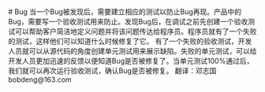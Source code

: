 <!--
	When a bug is found tests are created to guard against it coming back. A bug in production requires an acceptance test be written to guard against it. Creating an acceptance test first before debugging helps customers concisely define the problem and communicate that problem to the programmers. Programmers have a failed test to focus their efforts and know when the problem is fixed.
 Given a failed acceptance test, developers then create unit tests to show the defect from a more source code specific point of view. Failing unit tests give immediate feedback to the development effort when the bug has been repaired. When the unit tests run at 100% then the failing acceptance test can be run again to validate the bug is fixed. 
--!>
# Bug
 当一个Bug被发现后，需要建立相应的测试以防止Bug再现。产品中的Bug，需要写一个验收测试用来防止。发现Bug后，在调试之前先创建一个验收测试可以帮助客户简洁地定义问题并将该问题传达给程序员。程序员就有了一个失败的测试，这样他们可以知道什么时候修复了它。

 有了一个失败的验收测试，开发人员就可以从源代码的角度创建单元测试用来展示缺陷。失败的单元测试，可以给开发人员更加迅速的反馈以便知道Bug是否被修复了。当单元测试100%通过后，我们就可以再次运行验收测试，确认Bug是否被修复。

 翻译：邓志国 bobdeng@163.com